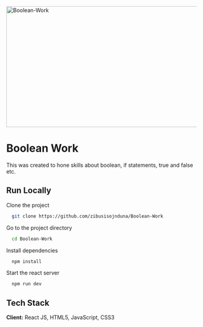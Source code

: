 <img src="https://socialify.git.ci/zibusisojnduna/Boolean-Work/image?language=1&name=1&owner=1&pattern=Circuit%20Board&stargazers=1&theme=Dark" alt="Boolean-Work" width="640" height="320" />

<h1>Boolean Work</h1>

<p>This was created to hone skills about boolean, if statements, true and false etc.</p>

## Run Locally
Clone the project
```bash
  git clone https://github.com/zibusisojnduna/Boolean-Work
```
Go to the project directory
```bash
  cd Boolean-Work
```
Install dependencies
```bash
  npm install
```
Start the react server
```bash
  npm run dev
```
## Tech Stack
**Client:** React JS, HTML5, JavaScript, CSS3









